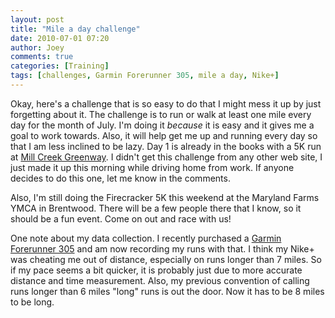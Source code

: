 ```yaml
---
layout: post
title: "Mile a day challenge"
date: 2010-07-01 07:20
author: Joey
comments: true
categories: [Training]
tags: [challenges, Garmin Forerunner 305, mile a day, Nike+]
---
```

Okay, here's a challenge that is so easy to do that I might mess it up by just forgetting about it.  The challenge is to run or walk at least one mile every day for the month of July.  I'm doing it *because* it is easy and it gives me a goal to work towards.  Also, it will help get me up and running every day so that I am less inclined to be lazy.  Day 1 is already in the books with a 5K run at [Mill Creek Greenway](http://maps.google.com/maps/ms?ie=UTF8&amp;hl=en&amp;msa=0&amp;msid=114351316891271919778.0004506a5987fc9a01803&amp;t=h&amp;z=16).  I didn't get this challenge from any other web site, I just made it up this morning while driving home from work.  If anyone decides to do this one, let me know in the comments.

Also, I'm still doing the Firecracker 5K this weekend at the Maryland Farms YMCA in Brentwood.  There will be a few people there that I know, so it should be a fun event.  Come on out and race with us!

One note about my data collection.  I recently purchased a [Garmin Forerunner 305](https://buy.garmin.com/shop/shop.do?cID=142&amp;pID=349) and am now recording my runs with that.  I think my Nike+ was cheating me out of distance, especially on runs longer than 7 miles.  So if my pace seems a bit quicker, it is probably just due to more accurate distance and time measurement.  Also, my previous convention of calling runs longer than 6 miles "long" runs is out the door.  Now it has to be 8 miles to be long.
